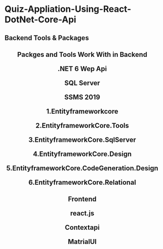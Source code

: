 # Quiz-Appliation-Using-React-DotNet-Core-Api
## Backend Tools & Packages
<h2 align="center"> Packges and Tools Work With in Backend
<p> .NET 6 Wep Api
<p> SQL Server 
<p>SSMS 2019
<p> 1.Entityframeworkcore
<p> 2.EntityframeworkCore.Tools
<p> 3.EntityframeworkCore.SqlServer
<p> 4.EntityframeworkCore.Design
<p> 5.EntityframeworkCore.CodeGeneration.Design
<p> 6.EntityframeworkCore.Relational
<h2 align="center"> Frontend
<p>react.js
<p>Contextapi
<p>MatrialUI
